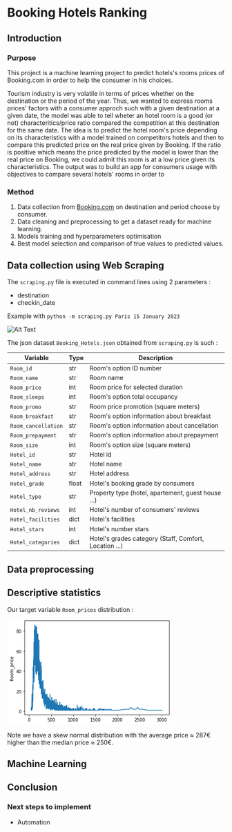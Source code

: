 # Booking Hotels Ranking

## Introduction

### Purpose

This project is a machine learning project to predict hotels's rooms prices of Booking.com in order to help the consumer in his choices.

Tourism industry is very volatile in terms of prices whether on the destination or the period of the year. Thus, we wanted to express rooms prices' factors with a consumer approch such with a given destination at a given date, the model was able to tell wheter an hotel room is a good (or not) characteritics/price ratio compared the competition at this destination for the same date. The idea is to predict the hotel room's price depending on its characteristics with a model trained on competitors hotels and then to compare this predicted price on the real price given by Booking. If the ratio is positive which means the price predicted by the model is lower than the real price on Booking, we could admit this room is at a low price given its characteristics. The output was to build an app for consumers usage with objectives to compare several hotels' rooms in order to

### Method

1. Data collection from [Booking.com](https://www.booking.com/en-gb/) on destination and period choose by consumer.
2. Data cleaning and preprocessing to get a dataset ready for machine learning.
3. Models training and hyperparameters optimisation
4. Best model selection and comparison of true values to predicted values.

## Data collection using Web Scraping

The `scraping.py` file is executed in command lines using 2 parameters :

- destination
- checkin_date

Example with `python -m scraping.py Paris 15 January 2023`

![Alt Text](.gif)

The json dataset `Booking_Hotels.json` obtained from `scraping.py` is such :

| Variable            | Type  | Description                                            |
| ------------------- | ----- | ------------------------------------------------------ |
| `Room_id`           | str   | Room's option ID number                                |
| `Room_name`         | str   | Room name                                              |
| `Room_price`        | int   | Room price for selected duration                       |
| `Room_sleeps`       | int   | Room's option total occupancy                          |
| `Room_promo`        | str   | Room price promotion (square meters)                   |
| `Room_breakfast`    | str   | Room's option information about breakfast              |
| `Room_cancellation` | str   | Room's option information about cancellation           |
| `Room_prepayment`   | str   | Room's option information about prepayment             |
| `Room_size`         | int   | Room's option size (square meters)                     |
| `Hotel_id`          | str   | Hotel id                                               |
| `Hotel_name`        | str   | Hotel name                                             |
| `Hotel_address`     | str   | Hotel address                                          |
| `Hotel_grade`       | float | Hotel's booking grade by consumers                     |
| `Hotel_type`        | str   | Property type (hotel, apartement, guest house ...)     |
| `Hotel_nb_reviews`  | int   | Hotel's number of consumers' reviews                   |
| `Hotel_facilities`  | dict  | Hotel's facilities                                     |
| `Hotel_stars`       | int   | Hotel's number stars                                   |
| `Hotel_categories`  | dict  | Hotel's grades category (Staff, Comfort, Location ...) |

## Data preprocessing

## Descriptive statistics

Our target variable `Room_prices` distribution :

![Prix](booking_machine_learning/img/capture_prices.png)

Note we have a skew normal distribution with the average price $\approx$ 287€ higher than the median price $\approx$ 250€.

## Machine Learning

## Conclusion

### Next steps to implement

- Automation
